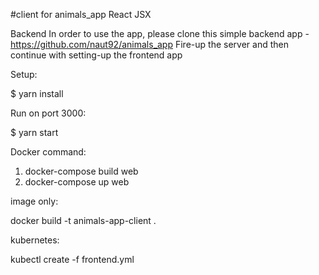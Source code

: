 #client for animals_app React JSX

Backend
In order to use the app, please clone this simple backend app - https://github.com/naut92/animals_app Fire-up the server and then continue with setting-up the frontend app

Setup:

$ yarn install

Run on port 3000: 

$ yarn start

Docker command:
1. docker-compose build web
2. docker-compose up web

image only:

docker build -t animals-app-client .

kubernetes:

kubectl create -f frontend.yml